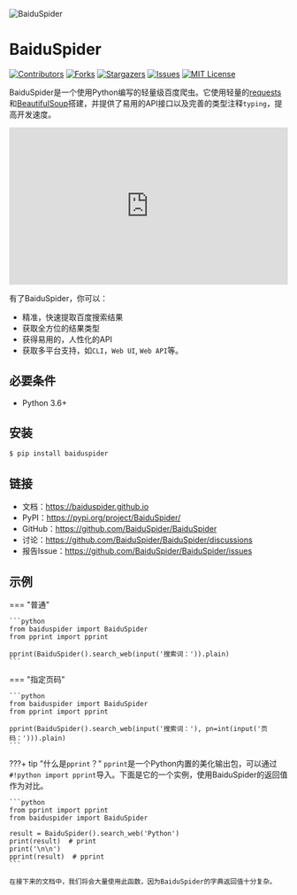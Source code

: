 ![BaiduSpider](/assets/banner.png)

# BaiduSpider

[![Contributors][contributors-shield]][contributors-url]
[![Forks][forks-shield]][forks-url]
[![Stargazers][stars-shield]][stars-url]
[![Issues][issues-shield]][issues-url]
[![MIT License][license-shield]][license-url]

BaiduSpider是一个使用Python编写的轻量级百度爬虫。它使用轻量的[requests](https://docs.python-requests.org/zh_CN/latest/)和[BeautifulSoup](https://www.crummy.com/software/BeautifulSoup/)搭建，并提供了易用的API接口以及完善的类型注释`typing`，提高开发速度。

<div style="width:100%;height:0px;position:relative;padding-bottom:56.327%;"><iframe src="https://streamja.com/embed/akZvJ" frameborder="0" width="100%" height="100%" allowfullscreen style="width:100%;height:100%;position:absolute;"></iframe></div>

有了BaiduSpider，你可以：

- 精准，快速提取百度搜索结果
- 获取全方位的结果类型
- 获得易用的，人性化的API
- 获取多平台支持，如`CLI`，`Web UI`, `Web API`等。

## 必要条件

- Python 3.6+

## 安装

```bash
$ pip install baiduspider
```

## 链接

- 文档：<https://baiduspider.github.io>
- PyPI：<https://pypi.org/project/BaiduSpider/>
- GitHub：<https://github.com/BaiduSpider/BaiduSpider>
- 讨论：<https://github.com/BaiduSpider/BaiduSpider/discussions>
- 报告Issue：<https://github.com/BaiduSpider/BaiduSpider/issues>

## 示例

=== "普通"

    ```python
    from baiduspider import BaiduSpider
    from pprint import pprint

    pprint(BaiduSpider().search_web(input('搜索词：')).plain)
    ```

=== "指定页码"

    ```python
    from baiduspider import BaiduSpider
    from pprint import pprint

    pprint(BaiduSpider().search_web(input('搜索词：'), pn=int(input('页码：'))).plain)
    ```

???+ tip "什么是`pprint`？"
    `pprint`是一个Python内置的美化输出包，可以通过`#!python import pprint`导入。下面是它的一个实例，使用BaiduSpider的返回值作为对比。

    ```python
    from pprint import pprint
    from baiduspider import BaiduSpider

    result = BaiduSpider().search_web('Python')
    print(result)  # print
    print('\n\n')
    pprint(result)  # pprint
    ```

    在接下来的文档中，我们将会大量使用此函数，因为BaiduSpider的字典返回值十分复杂。

[contributors-shield]: https://img.shields.io/github/contributors/BaiduSpider/BaiduSpider?style=for-the-badge
[contributors-url]: https://github.com/BaiduSpider/BaiduSpider/graphs/contributors
[forks-shield]: https://img.shields.io/github/forks/BaiduSpider/BaiduSpider?style=for-the-badge
[forks-url]: https://github.com/othneildrew/Best-README-Template/network/members
[stars-shield]: https://img.shields.io/github/stars/BaiduSpider/BaiduSpider?style=for-the-badge
[stars-url]: https://github.com/othneildrew/Best-README-Template/stargazers
[issues-shield]: https://img.shields.io/github/issues/BaiduSpider/BaiduSpider?style=for-the-badge
[issues-url]: https://github.com/othneildrew/Best-README-Template/issues
[license-shield]: https://img.shields.io/github/license/BaiduSpider/BaiduSpider?style=for-the-badge
[license-url]: https://github.com/othneildrew/Best-README-Template/blob/master/LICENSE.txt
[product-screenshot]: https://i.loli.net/2021/04/22/V7gGrmTDlfR5U24.png
